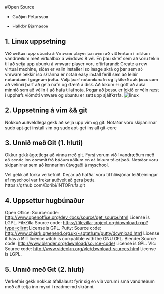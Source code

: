 #Open Source

<ul>
<li><p>Guðjón Pétursson</p></li>
<li><p>Halldór Bjarnason</p></li>
</ul>

## 1. Linux uppsetning

Við settum upp ubuntu á Vmware player þar sem að við lentum í 
miklum vandræðum með virtualbox á windows 8 vél. En þau skref 
sem að voru tekin til að setja upp ubuntu á vmware player voru 
eftirfarandi: Create a new virtual machine, síðan er valin installer
iso image skrá og þar sem að vmware þekkir iso skránna er notað easy 
install ferill sem að leiðir notandann í gegnum þetta. Velja þarf 
notendanafn og lykilorð auk þess sem að vélinni þarf að gefa nafn og 
stærð á disk. Að lokum er gott að auka minnið sem að vélin á að hafa
til afnota. Þegar að þessu er lokið er véln ræst í upphafs viðmóti 
vmware og ubuntu er sett upp sjálfkrafa.
![linux](https://f.cloud.github.com/assets/5690482/1351438/9142baa8-3725-11e3-98c1-1e95a4df9433.jpg)

## 2. Uppsetning á vim && git

Nokkuð auðveldlega gekk að setja upp vim og git. Notaðar voru skipanirnar 
sudo apt-get install vim og sudo apt-get install git-core.

## 3. Unnið með Git (1. hluti)
Okkur gekk ágætlega að vinna með git. Fyrst vorum við í vandræðum með að senda inn commit frá 
báðum aðilum en að lokum tókst það. Notaðar voru skipanirnar sem að kennarinn útvegaði á myschool.

Vel gekk að forka verkefnið. Þegar að hafðar voru til hliðsjónar leiðbeiningar af  myschool var
frekar auðvelt að gera þetta. https://github.com/Doribj/INTOPrufa.git


## 4. Uppsettur hugbúnaður
Open Office:
Source code: http://www.openoffice.org/dev_docs/source/get_source.html
License is LGPL.
FileZilla
Source code:
https://filezilla-project.org/download.php?type=client
License is GPL.
Putty:
Source code: http://www.chiark.greenend.org.uk/~sgtatham/putty/download.html
License it has a MIT licence witch is compatible with the GNU GPL.
Blender
Source code: http://www.blender.org/download/source-code/
License is GPL.
Vlc:
Source code: http://www.videolan.org/vlc/download-sources.html
License is LGPL.


## 5. Unnið með Git (2. hluti)

Verkefnið gekk nokkuð áfallalaust fyrir sig en við vorum í smá vandræðum með að setja inn mynd í readme.md skránni.

